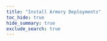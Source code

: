 ```yaml
---
title: "Install Armory Deployments"
toc_hide: true
hide_summary: true
exclude_search: true
---
```


